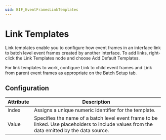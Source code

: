 ```yaml
---
uid: BIF_EventFramesLinkTemplates
---
```


# Link Templates

Link templates enable you to configure how event frames in an interface link to batch level event frames created by another interface. To add links, right-click the Link Templates node and choose Add Default Templates.

For link templates to work, configure Link to child event frames and Link from parent event frames as appropriate on the Batch Setup tab.

## Configuration

| Attribute | Description |
| --------- | ----------- |
| Index | Assigns a unique numeric identifier for the template. |
| Value | Specifies the name of a batch level event frame to be linked. Use placeholders to include values from the data emitted by the data source. |

